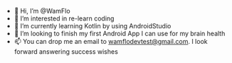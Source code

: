 - 👋 Hi, I’m @WamFlo
- 👀 I’m interested in re-learn coding
- 🌱 I’m currently learning Kotlin by using AndroidStudio
- 💞️ I’m looking to finish my first Android App I can use for my brain health
- 📫 You can drop me an email to wamflodevtest@gmail.com. I look forward answering success wishes 

<!---
WamFlo/WamFlo is a ✨ special ✨ repository because its `README.md` (this file) appears on your GitHub profile.
You can click the Preview link to take a look at your changes.
--->
